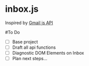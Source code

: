 # inbox.js
Inspired by [Gmail js API](https://github.com/KartikTalwar/gmail.js)


#To Do
- [ ] Base project
- [ ] Draft all api functions 
- [ ] Diagnostic DOM Elements on Inbox
- [ ] Plan next steps... 
